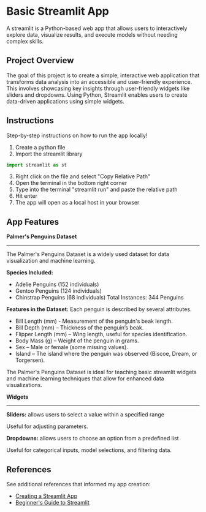 
Basic Streamlit App
=====================================
A streamlit is a Python-based web app that allows users to interactively explore data, visualize results, and execute models without needing complex skills.

Project Overview
----------------
The goal of this project is to create a simple, interactive web application that transforms data analysis into an accessible and user-friendly experience. This involves showcasing key insights through user-friendly widgets like sliders and dropdowns. Using Python, Streamlit enables users to create data-driven applications using simple widgets.

Instructions
------------
Step-by-step instructions on how to run the app locally!
1. Create a python file
2. Import the streamlit library
```python
import streamlit as st
```
3. Right click on the file and select "Copy Relative Path"
4. Open the terminal in the bottom right corner
5. Type into the terminal "streamlit run" and paste the relative path
6. Hit enter
7. The app will open as a local host in your browser

App Features
------------
**Palmer's Penguins Dataset**
***
The Palmer's Penguins Dataset is a widely used dataset for data visualization and machine learning.

**Species Included:**
- Adelie Penguins (152 individuals)
- Gentoo Penguins (124 individuals)
- Chinstrap Penguins (68 individuals)
Total Instances: 344 Penguins

**Features in the Dataset:**
Each penguin is described by several attributes.
- Bill Length (mm) - Measurement of the penguin's beak length.
- Bill Depth (mm) – Thickness of the penguin’s beak.
- Flipper Length (mm) – Wing length, useful for species identification.
- Body Mass (g) – Weight of the penguin in grams.
- Sex – Male or female (some missing values).
- Island – The island where the penguin was observed (Biscoe, Dream, or Torgersen).

The Palmer's Penguins Dataset is ideal for teaching basic streamlit widgets and machine learning techniques that allow for enhanced data visualizations.

**Widgets**
***
**Sliders:** allows users to select a value within a specified range

Useful for adjusting parameters.

**Dropdowns:** allows users to choose an option from a predefined list

Useful for categorical inputs, model selections, and filtering data.

References
----------
See additional references that informed my app creation:

- [Creating a Streamlit App](https://docs.streamlit.io/get-started/tutorials/create-an-app)
- [Beginner's Guide to Streamlit](https://www.geeksforgeeks.org/a-beginners-guide-to-streamlit/)
